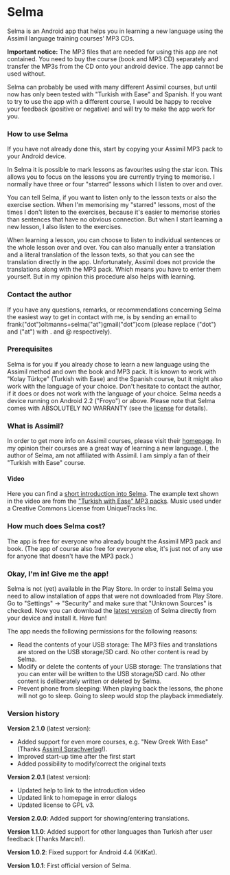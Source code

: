 Selma
=====
Selma is an Android app that helps you in learning a new language using the Assimil language training courses' MP3 CDs.

**Important notice:** The MP3 files that are needed for using this app are not contained. You need to buy the course (book and MP3 CD) separately and transfer the MP3s from the CD onto your android device. The app cannot be used without.

Selma can probably be used with many different Assimil courses, but until now has only been tested with "Turkish with Ease" and Spanish. If you want to try to use the app with a different course, I would be happy to receive your feedback (positive or negative) and will try to make the app work for you.

### How to use Selma
If you have not already done this, start by copying your Assimil MP3 pack to your Android device.

In Selma it is possible to mark lessons as favourites using the star icon. This allows you to focus on the lessons you are currently trying to memorise. I normally have three or four "starred" lessons which I listen to over and over.

You can tell Selma, if you want to listen only to the lesson texts or also the exercise section. When I'm memorising my "starred" lessons, most of the times I don't listen to the exercises, because it's easier to memorise stories than sentences that have no obvious connection. But when I start learning a new lesson, I also listen to the exercises.

When learning a lesson, you can choose to listen to individual sentences or the whole lesson over and over. You can also manually enter a translation and a literal translation of the lesson texts, so that you can see the translation directly in the app. Unfortunately, Assimil does not provide the translations along with the MP3 pack. Which means you have to enter them yourself. But in my opinion this procedure also helps with learning.

### Contact the author
If you have any questions, remarks, or recommendations concerning Selma the easiest way to get in contact with me, is by sending an email to frank("dot")oltmanns+selma("at")gmail("dot")com (please replace ("dot") and ("at") with . and @ respectively).

### Prerequisites
Selma is for you if you already chose to learn a new language using the Assimil method and own the book and MP3 pack. It is known to work with "Kolay Türkçe" (Turkish with Ease) and the Spanish course, but it might also work with the language of your choice. Don't hesitate to contact the author, if it does or does not work with the language of your choice. Selma needs a device running on Android 2.2 ("Froyo") or above. Please note that Selma comes with ABSOLUTELY NO WARRANTY (see the [license](https://github.com/federvieh/selma/blob/master/LICENSE) for details).

### What is Assimil?
In order to get more info on Assimil courses, please visit their [homepage](http://www.assimil.com/). In my opinion their courses are a great way of learning a new language. I, the author of Selma, am not affiliated with Assimil. I am simply a fan of their "Turkish with Ease" course.

#### Video
Here you can find a [short introduction into Selma](http://youtu.be/Zcs657QejaY).
The example text shown in the video are from the ["Turkish with Ease" MP3 packs](http://en.assimil.com/methodes/tuerkisch-ohne-muehe/declinaisons/enregistrements-mp3-3074).
Music used under a Creative Commons License from UniqueTracks Inc.

### How much does Selma cost?
The app is free for everyone who already bought the Assimil MP3 pack and book. (The app of course also free for everyone else, it's just not of any use for anyone that doesn't have the MP3 pack.)

### Okay, I'm in! Give me the app!
Selma is not (yet) available in the Play Store. In order to install Selma you need to allow installation of apps that were not downloaded from Play Store. Go to "Settings" -> "Security" and make sure that "Unknown Sources" is checked. Now you can download the [latest version](https://github.com/federvieh/selma/blob/master/build/Selma.apk?raw=true) of Selma directly from your device and install it. Have fun!

The app needs the following permissions for the following reasons:
* Read the contents of your USB storage: The MP3 files and translations are stored on the USB storage/SD card. No other content is read by Selma.
* Modify or delete the contents of your USB storage: The translations that you can enter will be written to the USB storage/SD card. No other content is deliberately written or deleted by Selma.
* Prevent phone from sleeping: When playing back the lessons, the phone will not go to sleep. Going to sleep would stop the playback immediately.

### Version history
**Version 2.1.0** (latest version):
* Added support for even more courses, e.g. "New Greek With Ease" (Thanks [Assimil Sprachverlag](http://www.assimilwelt.com/)!).
* Improved start-up time after the first start
* Added possibility to modify/correct the original texts

**Version 2.0.1** (latest version):
* Updated help to link to the introduction video
* Updated link to homepage in error dialogs
* Updated license to GPL v3.

**Version 2.0.0**:
Added support for showing/entering translations.

**Version 1.1.0**:
Added support for other languages than Turkish after user feedback (Thanks Marcin!).

**Version 1.0.2**:
Fixed support for Android 4.4 (KitKat).

**Version 1.0.1**:
First official version of Selma.

